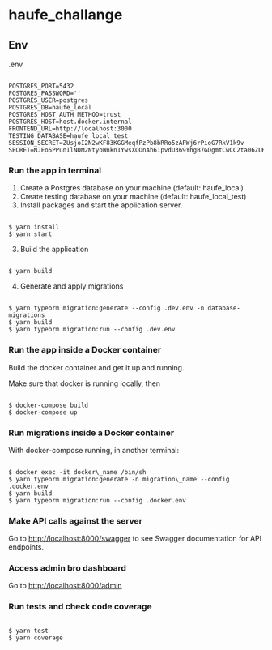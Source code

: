 # haufe\_challange

## Env

.env

```

POSTGRES_PORT=5432
POSTGRES_PASSWORD=''
POSTGRES_USER=postgres
POSTGRES_DB=haufe_local
POSTGRES_HOST_AUTH_METHOD=trust
POSTGRES_HOST=host.docker.internal
FRONTEND_URL=http://localhost:3000
TESTING_DATABASE=haufe_local_test
SESSION_SECRET=ZUsjoI2N2wKF83KGGMeqfPzPb8bRRo5zAFWj6rPioG7RkV1k9v
SECRET=NJEo5PPunIlNDM2NtyoWnkn1YwsXQOnAh61pvdU369YhgB7GDgmtCwCC2ta06ZUKdiMoZ1laU0G9hBFeP7BaA4k16PaxCOD4Y

```

### Run the app in terminal

1.  Create a Postgres database on your machine (default: haufe\_local)
1.  Create testing database on your machine (default: haufe\_local\_test)
2.  Install packages and start the application server.

```

$ yarn install
$ yarn start

```

3.  Build the application

```

$ yarn build

```

4.  Generate and apply migrations

```

$ yarn typeorm migration:generate --config .dev.env -n database-migrations
$ yarn build
$ yarn typeorm migration:run --config .dev.env

```

### Run the app inside a Docker container

Build the docker container and get it up and running.

Make sure that docker is running locally, then

```

$ docker-compose build
$ docker-compose up

```

### Run migrations inside a Docker container

With docker-compose running, in another terminal:

```

$ docker exec -it docker\_name /bin/sh
$ yarn typeorm migration:generate -n migration\_name --config .docker.env
$ yarn build
$ yarn typeorm migration:run --config .docker.env

```

### Make API calls against the server

Go to <http://localhost:8000/swagger> to see Swagger documentation for API endpoints.

### Access admin bro dashboard

Go to <http://localhost:8000/admin>

### Run tests and check code coverage

```

$ yarn test
$ yarn coverage

```
